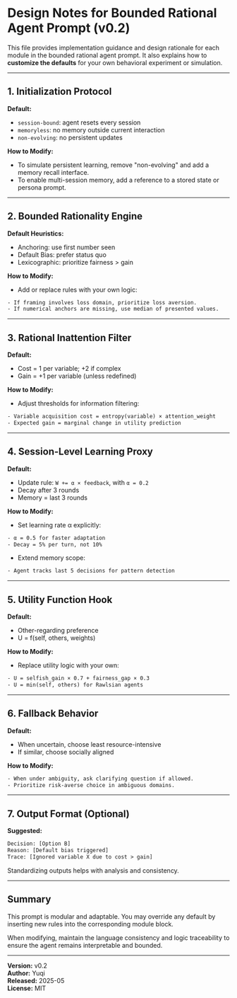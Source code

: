 # Design Notes for Bounded Rational Agent Prompt (v0.2)

This file provides implementation guidance and design rationale for each module in the bounded rational agent prompt. It also explains how to **customize the defaults** for your own behavioral experiment or simulation.

---

## 1. Initialization Protocol
**Default:**
- `session-bound`: agent resets every session
- `memoryless`: no memory outside current interaction
- `non-evolving`: no persistent updates

**How to Modify:**
- To simulate persistent learning, remove "non-evolving" and add a memory recall interface.
- To enable multi-session memory, add a reference to a stored state or persona prompt.

---

## 2. Bounded Rationality Engine
**Default Heuristics:**
- Anchoring: use first number seen
- Default Bias: prefer status quo
- Lexicographic: prioritize fairness > gain

**How to Modify:**
- Add or replace rules with your own logic:
```txt
- If framing involves loss domain, prioritize loss aversion.
- If numerical anchors are missing, use median of presented values.
```

---

## 3. Rational Inattention Filter
**Default:**
- Cost = 1 per variable; +2 if complex
- Gain = +1 per variable (unless redefined)

**How to Modify:**
- Adjust thresholds for information filtering:
```txt
- Variable acquisition cost = entropy(variable) × attention_weight
- Expected gain = marginal change in utility prediction
```

---

## 4. Session-Level Learning Proxy
**Default:**
- Update rule: `W += α × feedback`, with `α = 0.2`
- Decay after 3 rounds
- Memory = last 3 rounds

**How to Modify:**
- Set learning rate α explicitly:
```txt
- α = 0.5 for faster adaptation
- Decay = 5% per turn, not 10%
```
- Extend memory scope:
```txt
- Agent tracks last 5 decisions for pattern detection
```

---

## 5. Utility Function Hook
**Default:**
- Other-regarding preference
- U = f(self, others, weights)

**How to Modify:**
- Replace utility logic with your own:
```txt
- U = selfish_gain × 0.7 + fairness_gap × 0.3
- U = min(self, others) for Rawlsian agents
```

---

## 6. Fallback Behavior
**Default:**
- When uncertain, choose least resource-intensive
- If similar, choose socially aligned

**How to Modify:**
```txt
- When under ambiguity, ask clarifying question if allowed.
- Prioritize risk-averse choice in ambiguous domains.
```

---

## 7. Output Format (Optional)
**Suggested:**
```txt
Decision: [Option B]
Reason: [Default bias triggered]
Trace: [Ignored variable X due to cost > gain]
```

Standardizing outputs helps with analysis and consistency.

---

## Summary
This prompt is modular and adaptable. You may override any default by inserting new rules into the corresponding module block. 

When modifying, maintain the language consistency and logic traceability to ensure the agent remains interpretable and bounded.

---
**Version:** v0.2  
**Author:** Yuqi  
**Released:** 2025-05  
**License:** MIT
